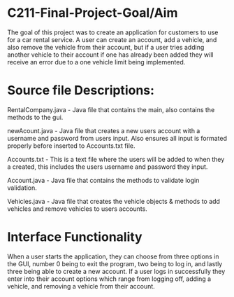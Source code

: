 # C211-Final-Project-Goal/Aim

The goal of this project was to create an application for customers to use for a
car rental service. A user can create an account, add a vehicle, and also remove the
vehicle from their account, but if a user tries adding another vehicle to their account if
one has already been added they will receive an error due to a one vehicle limit being implemented.

# Source file Descriptions: 

RentalCompany.java - Java file that contains the main, also contains the methods to the gui.

newAcount.java - Java file that creates a new users account with a username and password from users input. Also ensures all input is formated properly before inserted to Accounts.txt file.

Accounts.txt - This is a text file where the users will be added to when they a created, this includes the users username and password they input.

Account.java - Java file that contains the methods to validate login validation.

Vehicles.java - Java file that creates the vehicle objects & methods to add vehicles and remove vehicles to users accounts.

# Interface Functionality

When a user starts the application, they can choose from three options in the GUI, number 0 being to exit the program, two being to log in, and lastly three being able to create a new account. If a user logs in successfully they enter into their account options which range from logging off, adding a vehicle, and removing a vehicle from their account.
